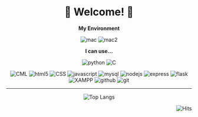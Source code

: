 <div align="center">

# 🤗 Welcome! 🤗

**My Environment**

![mac](https://img.shields.io/badge/Apple%20Silicon-333333?style=flat&logo=apple)
![mac2](https://img.shields.io/badge/Apple%20Intel-333444?style=flat&logo=apple)

**I can use...**

![python](https://img.shields.io/badge/Python-3776AB.svg?&style=plastic&logo=Python&logoColor=white)
![C](https://img.shields.io/badge/C-000000?style=plastic&logo=C&logoColor=white)

![CML](https://img.shields.io/badge/Cisco_Modeling_Labs-049FD9?style=plastic&logo=cisco&logoColor=white)
![html5](https://img.shields.io/badge/HTML5-E34F26?style=plastic&logo=html5&logoColor=white)
![CSS](https://img.shields.io/badge/CSS-1572B6?style=plastic&logo=css3&logoColor=white)
![javascript](https://img.shields.io/badge/Javascript-F7DF1E.svg?&style=plastic&logo=JavaScript&logoColor=white)
![mysql](https://img.shields.io/badge/MySQL-4479A1?style=plastic&logo=mysql&logoColor=white)
![nodejs](https://img.shields.io/badge/Node.js-339933?style=plastic&logo=Node.js&logoColor=white)
![express](https://img.shields.io/badge/Express-000000?style=plastic&logo=express&logoColor=white)
![flask](https://img.shields.io/badge/Flask-000000?style=plastic&logo=flask&logoColor=white)
![XAMPP](https://img.shields.io/static/v1?style=plastic&message=XAMPP&color=FB7A24&logo=XAMPP&logoColor=FFFFFF&label=)
![github](https://img.shields.io/badge/Github-181717?style=plastic&logo=github&logoColor=white)
![git](https://img.shields.io/badge/Git-F05032?style=plastic&logo=git&logoColor=white)

---

![Top Langs](https://github-readme-stats.vercel.app/api/top-langs/?username=minj-ae&layout=compact&theme=github_dark)

</div>
<div align="end">

![Hits](https://hits.seeyoufarm.com/api/count/incr/badge.svg?url=https%3A%2F%2Fgithub.com%2Fminj-ae&count_bg=%23831212&title_bg=%23555555&icon=&icon_color=%23660000&title=Hits&edge_flat=false)

</div>

